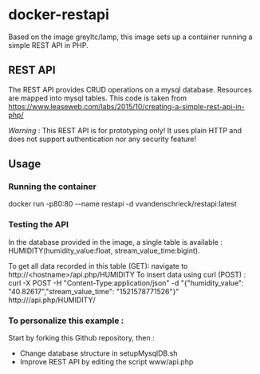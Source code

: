 # docker-restapi

Based on the image greyltc/lamp, this image sets up a container running a simple REST API in PHP.  


## REST API 

The REST API provides CRUD operations on a mysql database.  Resources are mapped into mysql tables.  This code is taken from https://www.leaseweb.com/labs/2015/10/creating-a-simple-rest-api-in-php/ 

*Warning* : This REST API is for prototyping only! It uses plain HTTP and does not support authentication nor any security feature! 

## Usage

### Running the container

docker run -p80:80 --name restapi -d vvandenschrieck/restapi:latest

### Testing the API 

In the database provided in the image, a single table is available : HUMIDITY(humidity_value:float, stream_value_time:bigint).  

To get all data recorded in this table (GET): navigate to http://\<hostname\>/api.php/HUMIDITY
To insert data using curl (POST) : curl -X POST -H "Content-Type:application/json" -d "{\"humidity_value\": \"40.82617\",\"stream_value_time\": \"1521578771526\"}" http://<hostname>/api.php/HUMIDITY/


### To personalize this example : 

Start by forking this Github repository, then : 

- Change database structure in setupMysqlDB.sh
- Improve REST API by editing the script www/api.php 
